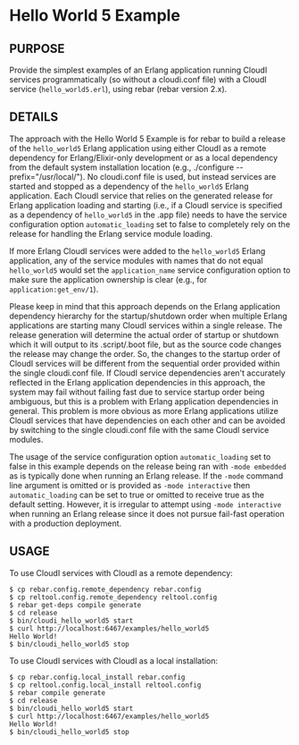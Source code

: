 # Hello World 5 Example

## PURPOSE

Provide the simplest examples of an Erlang application running
CloudI services programmatically (so without a cloudi.conf file)
with a CloudI service (`hello_world5.erl`), using rebar (rebar version 2.x).

## DETAILS

The approach with the Hello World 5 Example is for rebar to build a release
of the `hello_world5` Erlang application using either CloudI as a remote
dependency for Erlang/Elixir-only development or as
a local dependency from the default system installation location
(e.g., ./configure --prefix="/usr/local/").  No cloudi.conf file
is used, but instead services are started and stopped as a dependency of
the `hello_world5` Erlang application.  Each CloudI service that relies on
the generated release for Erlang application loading and starting
(i.e., if a CloudI service is specified as a dependency of
 `hello_world5` in the .app file) needs to have the
service configuration option `automatic_loading` set to false to completely
rely on the release for handling the Erlang service module loading.

If more Erlang CloudI services were added to the `hello_world5` Erlang
application, any of the service modules with names that do not equal
`hello_world5` would set the `application_name` service configuration option
to make sure the application ownership is clear
(e.g., for `application:get_env/1`).

Please keep in mind that this approach depends on the Erlang application
dependency hierarchy for the startup/shutdown order when multiple
Erlang applications are starting many CloudI services within a single release.
The release generation will determine the actual order of startup or shutdown
which it will output to its .script/.boot file, but as the source code changes
the release may change the order.  So, the changes to the startup order of
CloudI services will be different from the sequential order provided within the
single cloudi.conf file.  If CloudI service dependencies aren't accurately
reflected in the Erlang application dependencies in this approach, the system
may fail without failing fast due to service startup order being ambiguous,
but this is a problem with Erlang application dependencies in general.
This problem is more obvious as more Erlang applications utilize CloudI
services that have dependencies on each other and can be avoided by switching
to the single cloudi.conf file with the same CloudI service modules.

The usage of the service configuration option `automatic_loading` set to false
in this example depends on the release being ran with `-mode embedded` as is
typically done when running an Erlang release.  If the `-mode` command line
argument is omitted or is provided as `-mode interactive` then
`automatic_loading` can be set to true or omitted to receive true as the
default setting.  However, it is irregular to attempt using `-mode interactive`
when running an Erlang release since it does not pursue fail-fast operation
with a production deployment.

## USAGE

To use CloudI services with CloudI as a remote dependency:

    $ cp rebar.config.remote_dependency rebar.config
    $ cp reltool.config.remote_dependency reltool.config
    $ rebar get-deps compile generate
    $ cd release
    $ bin/cloudi_hello_world5 start
    $ curl http://localhost:6467/examples/hello_world5
    Hello World!
    $ bin/cloudi_hello_world5 stop

To use CloudI services with CloudI as a local installation:

    $ cp rebar.config.local_install rebar.config
    $ cp reltool.config.local_install reltool.config
    $ rebar compile generate
    $ cd release
    $ bin/cloudi_hello_world5 start
    $ curl http://localhost:6467/examples/hello_world5
    Hello World!
    $ bin/cloudi_hello_world5 stop

